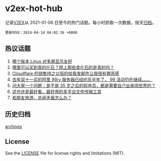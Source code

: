 # v2ex-hot-hub

 记录[V2EX](https://www.v2ex.com/)从 2021-01-06 日至今的热门话题。每小时抓取一次数据，按天[归档](archives)。

`更新时间：2024-04-14 04:02:16 +0800`

## 热议话题

1. [哪个版本 Linux 对多屏显示友好](https://www.v2ex.com/t/1032112)
1. [哪里可以买到真的化石？网上那些卖化石的是真的吗？](https://www.v2ex.com/t/1032145)
1. [Cloudflare 的销售持之以恒的给我发邮件让我很有罪恶感](https://www.v2ex.com/t/1032125)
1. [去年双十一买的阿里 99/y 服务器已经吃灰半年了， 99 活动仍在继续。。。。](https://www.v2ex.com/t/1032149)
1. [问大家一个问题：是不是 35 岁之后的程序员，都是需要自己出来闯世界的？](https://www.v2ex.com/t/1032128)
1. [这也许是最好看，最好用的多平台文件传输工具](https://www.v2ex.com/t/1032270)
1. [和朋友旅游，总闹矛盾怎么办？](https://www.v2ex.com/t/1032249)

## 历史归档

[archives](archives)

## License

See the [LICENSE](LICENSE) file for license rights and limitations (MIT).
